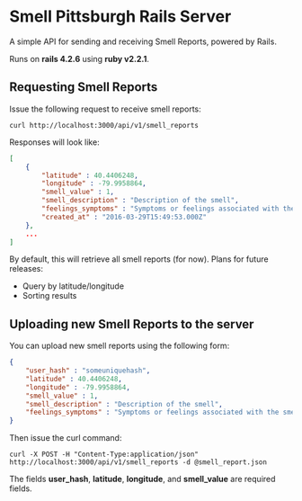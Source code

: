 Smell Pittsburgh Rails Server
=============================

A simple API for sending and receiving Smell Reports, powered by Rails.

Runs on **rails 4.2.6** using **ruby v2.2.1**.

## Requesting Smell Reports

Issue the following request to receive smell reports:

    curl http://localhost:3000/api/v1/smell_reports

Responses will look like:

```json
[
    {
	    "latitude" : 40.4406248,
		"longitude" : -79.9958864,
		"smell_value" : 1,
		"smell_description" : "Description of the smell",
		"feelings_symptoms" : "Symptoms or feelings associated with the smell",
		"created_at" : "2016-03-29T15:49:53.000Z"
	},
	...
]
```

By default, this will retrieve all smell reports (for now). Plans for future releases:

* Query by latitude/longitude
* Sorting results

## Uploading new Smell Reports to the server

You can upload new smell reports using the following form:

```json
{
	"user_hash" : "someuniquehash",
    "latitude" : 40.4406248,
	"longitude" : -79.9958864,
	"smell_value" : 1,
	"smell_description" : "Description of the smell",
	"feelings_symptoms" : "Symptoms or feelings associated with the smell"
}
```

Then issue the curl command:

    curl -X POST -H "Content-Type:application/json" http://localhost:3000/api/v1/smell_reports -d @smell_report.json

The fields **user_hash**, **latitude**, **longitude**, and **smell_value** are required fields.
